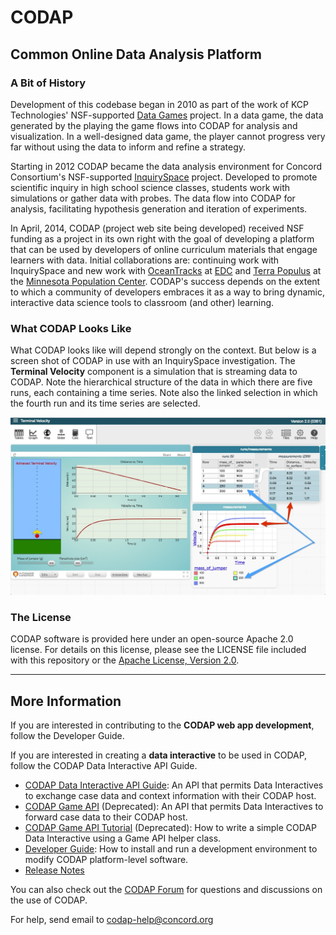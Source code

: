 CODAP
=====
Common Online Data Analysis Platform
------------------------------------
### A Bit of History

Development of this codebase began in 2010 as part of the work of KCP Technologies' NSF-supported [Data Games](http://play.ccssgames.com/) project. In a data game, the data generated by the playing the game flows into CODAP for analysis and visualization. In a well-designed data game, the player cannot progress very far without using the data to inform and refine a strategy.

Starting in 2012 CODAP became the data analysis environment for Concord Consortium's NSF-supported [InquirySpace](http://concord.org/projects/inquiryspace) project. Developed to promote scientific inquiry in high school science classes, students work with simulations or gather data with probes. The data flow into CODAP for analysis, facilitating hypothesis generation and iteration of experiments.

In April, 2014, CODAP (project web site being developed) received NSF funding as a project in its own right with the goal of developing a platform that can be used by developers of online curriculum materials that engage learners with data. Initial collaborations are: continuing work with InquirySpace and new work with [OceanTracks](http://oceantracks.org) at [EDC](http://www.edc.org) and [Terra Populus](http://www.terrapop.org) at the [Minnesota Population Center](https://www.pop.umn.edu/index.php). CODAP's success depends on the extent to which a community of developers embraces it as a way to bring dynamic, interactive data science tools to classroom (and other) learning.

### What CODAP Looks Like

What CODAP looks like will depend strongly on the context. But below is a screen shot of CODAP in use with an InquirySpace investigation. The **Terminal Velocity** component is a simulation that is streaming data to CODAP. Note the hierarchical structure of the data in which there are five runs, each containing a time series. Note also the linked selection in which the fourth run and its time series are selected.

![CODAP as it appears in InquirySpace](codap_screen.jpg)

### The License

CODAP software is provided here under an open-source Apache 2.0 license.
For details on this license, please see the LICENSE file included with this repository
or the [Apache License, Version 2.0](http://www.apache.org/licenses/LICENSE-2.0.html).

---

## More Information
If you are interested in contributing to the **CODAP web app development**, follow the Developer Guide.

If you are interested in creating a **data interactive** to be used in CODAP, follow the CODAP Data Interactive API Guide.

* [CODAP Data Interactive API Guide](https://github.com/concord-consortium/codap/wiki/CODAP-Data-Interactive-API): 
An API that permits Data Interactives to exchange case data and context information with their CODAP host.
* [CODAP Game API](https://github.com/concord-consortium/codap/wiki/CODAP-Game-API) (Deprecated):
An API that permits Data Interactives to forward case data to their CODAP host. 
* [CODAP Game API Tutorial](https://github.com/concord-consortium/codap/wiki/CODAP-Game-API-Tutorial) (Deprecated):
How to write a simple CODAP Data Interactive using a Game API helper class.  
* [Developer Guide](https://github.com/concord-consortium/codap/wiki/Developer-Guide):
How to install and run a development environment to modify CODAP platform-level software.
* [Release Notes](https://github.com/concord-consortium/codap/wiki/Release-Notes)

You can also check out the [CODAP Forum](https://groups.google.com/a/concord.org/forum/#!forum/codap) for questions and discussions on the use of CODAP.

For help, send email to <codap-help@concord.org>

